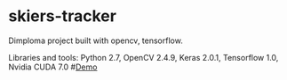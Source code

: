 # skiers-tracker
Dimploma project built with opencv, tensorflow.

Libraries and tools: Python 2.7, OpenCV 2.4.9, Keras 2.0.1, Tensorflow 1.0, Nvidia CUDA 7.0
#[Demo](http://imgur.com/a/TdLot)
